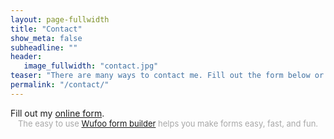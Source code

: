 ```yaml
---
layout: page-fullwidth
title: "Contact"
show_meta: false
subheadline: ""
header:
   image_fullwidth: "contact.jpg"
teaser: "There are many ways to contact me. Fill out the form below or give me a shout on one of the social media channels listed in the footer of this page. I will reply as soon as possible."
permalink: "/contact/"
---
```


<div class="panel">
    <div id="wufoo-zllxcrh1utmv6h">
    Fill out my <a href="https://gunharth.wufoo.com/forms/zllxcrh1utmv6h">online form</a>.
    </div>
    <div id="wuf-adv" style="font-family:inherit;font-size: small;color:#a7a7a7;text-align:center;display:block;">The easy to use <a href="http://www.wufoo.com/form-builder/">Wufoo form builder</a> helps you make forms easy, fast, and fun.</div>
    <script type="text/javascript">var zllxcrh1utmv6h;(function(d, t) {
    var s = d.createElement(t), options = {
    'userName':'gunharth',
    'formHash':'zllxcrh1utmv6h',
    'autoResize':true,
    'height':'436',
    'async':true,
    'host':'wufoo.com',
    'header':'show',
    'ssl':true};
    s.src = ('https:' == d.location.protocol ? 'https://' : 'http://') + 'www.wufoo.com/scripts/embed/form.js';
    s.onload = s.onreadystatechange = function() {
    var rs = this.readyState; if (rs) if (rs != 'complete') if (rs != 'loaded') return;
    try { zllxcrh1utmv6h = new WufooForm();zllxcrh1utmv6h.initialize(options);zllxcrh1utmv6h.display(); } catch (e) {}};
    var scr = d.getElementsByTagName(t)[0], par = scr.parentNode; par.insertBefore(s, scr);
    })(document, 'script');</script>
</div>